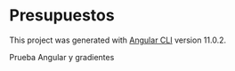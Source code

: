 # Presupuestos

This project was generated with [Angular CLI](https://github.com/angular/angular-cli) version 11.0.2.

Prueba Angular y gradientes

